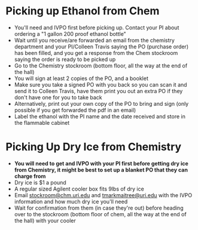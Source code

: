 # Picking up Ethanol from Chem

- You'll need and IVPO first before picking up. Contact your PI about ordering a "1 gallon 200 proof ethanol bottle"
- Wait until you receive/are forwarded an email from the chemistry department and your PI/Colleen Travis saying the PO (purchase order) has been filled, and you get a response from the Chem stockroom saying the order is ready to be picked up
- Go to the Chemistry stockroom (bottom floor, all the way at the end of the hall)
- You will sign at least 2 copies of the PO, and a booklet
- Make sure you take a signed PO with you back so you can scan it and send it to Colleen Travis, have them print you out an extra PO if they don&#39;t have one for you to take back
- Alternatively, print out your own copy of the PO to bring and sign (only possible if you get forwarded the pdf in an email)
- Label the ethanol with the PI name and the date received and store in the flammable cabinet

# Picking Up Dry Ice from Chemistry

- **You will need to get and IVPO with your PI first before getting dry ice from Chemistry, it might be best to set up a blanket PO that they can charge from**
- Dry ice is $1 a pound
- A regular sized Agilent cooler box fits 9lbs of dry ice
- Email	stockroom@chm.uri.edu and tmarkmaitree@uri.edu with the IVPO information and how much dry ice you'll need
- Wait for confirmation from them (in case they're out) before heading over to the stockroom (bottom floor of chem, all the way at the end of the hall) with your cooler
